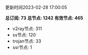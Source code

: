 更新时间2023-02-28 17:00:05

**总订阅: 73**
**总节点: 1242**
**有效节点: 465**
- v2ray节点: 311
- ss节点: 120
- trojan节点: 33
- ssr节点: 1

